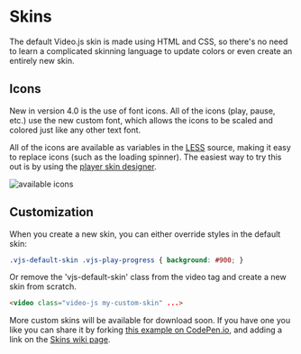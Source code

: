 Skins
=====

The default Video.js skin is made using HTML and CSS, so there's no need to learn a complicated skinning language to update colors or even create an entirely new skin.

## Icons

New in version 4.0 is the use of font icons. All of the icons (play, pause, etc.) use the new custom font, which allows the icons to be scaled and colored just like any other text font.

All of the icons are available as variables in the [LESS](https://github.com/videojs/video.js/blob/master/src/css/video-js.less#L87-L99) source, making it easy to replace icons (such as the loading spinner). The easiest way to try this out is by using the [player skin designer](http://designer.videojs.com/).

![available icons](https://i.cloudup.com/wb51GGDDnJ.png)

## Customization

When you create a new skin, you can either override styles in the default skin:

```css
.vjs-default-skin .vjs-play-progress { background: #900; }
```

Or remove the 'vjs-default-skin' class from the video tag and create a new skin from scratch.

```html
<video class="video-js my-custom-skin" ...>
```

More custom skins will be available for download soon. If you have one you like you can share it by forking [this example on CodePen.io](http://codepen.io/heff/pen/EarCt), and adding a link on the [Skins wiki page](https://github.com/videojs/video.js/wiki/Skins).
